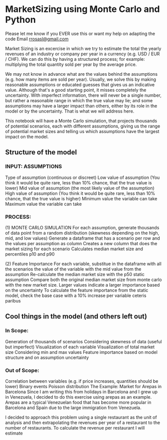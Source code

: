 # MarketSizing using Monte Carlo and Python
Please let me know if you EVER use this or want my help on adapting the code 
Email rrosasl@gmail.com

Market Sizing is an excercise in which we try to estimate the total the yearly revenues of an industry or company per year in a currency (e.g. USD / EUR / CHF). We can do this by having a structured process; for example: multiplying the total quantity sold per year by the average price.

We may not know in advance what are the values behind the assumptions (e.g. how many items are sold per year). Usually, we solve this by making reasonable assumptions or educated guesses that gives us an indicative value. Although that's a good starting point, it misses completely the uncertainty. With imperfect information, there will never be a single number, but rather a reasonable range in which the true value may lie; and some assumptions may have a larger impact than others, either by its role in the model or by the uncertainty. That is what we will address here.

This notebook will have a Monte Carlo simulation, that projects thousands of potential scenarios, each with different assumptions, giving us the range of potential market sizes and telling us which assumptions have the largest impact on the model.

## Structure of the model
### INPUT: ASSUMPTIONS
Type of assumption (continuous or discreet)
Low value of assumption (You think it would be quite rare, less than 10% chance, that the true value is lower)
Mid value of assumption (the most likely value of the assumption)
High value of assumption (You think it would be quite rare, less than 10% chance, that the true value is higher)
Minimum value the variable can take
Maximum value the variable can take


### PROCESS: 
(1) MONTE CARLO SIMULATION
For each assumption, generate thousands of data point from a random distribution (skewness depending on the high, mid, and low values)
Generate a dataframe that has a scenario per row and the values per assumption as column
Creates a new column that does the market sizing for each scenario
Calculates median market size and percentiles p10 and p90

(2) Feature Importance
For each variable, substitue in the dataframe with all the scenarios the value of the variable with the mid value from the assumption
Re-calculate the median market size with the p50 static assumption
Compare both the original median market size from monte carlo with the new market size. Larger values indicate a larger importance based on the uncertainty
To calculate the feature importance from the static model, check the base case with a 10% increase per variable ceteris paribus

## Cool things in the model (and others left out)
### In Scope:
Generation of thousands of scenarios
Considering skewness of data (useful but imperfect)
Visualization of each variable
Visualization of total market size
Considering min and max values
Feature importance based on model structure and on assumption uncertainty

### Out of Scope:
Correlation between variables (e.g. if price increases, quantities should be lower)
Binary events
Poisson distribution
The Example: Market for Arepas in Barcelona
Since I am writing this from holidays in Barcelona and I grew up in Venezuela, I decided to do this exercise using arepas as an example. Arepas are a typical Venezuelan food that has become more popular in Barcelona and Spain due to the large immigration from Venezuela.

I decided to approach this problem using a single restaurant as the unit of analysis and then extrapolating the revenues per year of a restaurant to the number of restaurants. To calculate the revenue per restaurant I will estimate
